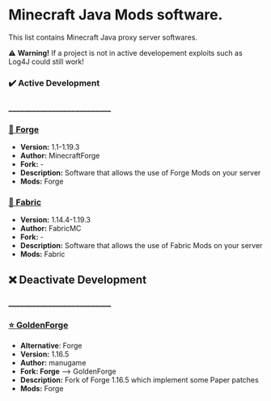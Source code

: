 # Minecraft Java Mods software.
This list contains Minecraft Java proxy server softwares.

⚠️ **Warning!** If a project is not in active developement exploits such as Log4J could still work!
### ✔️ Active Development
### __________________________
### [🔨 Forge](http://files.minecraftforge.net/)
- **Version:** 1.1-1.19.3
- **Author:** MinecraftForge
- **Fork:** -
- **Description:** Software that allows the use of Forge Mods on your server
- **Mods:** Forge

### [🧻 Fabric](https://fabricmc.net/)
- **Version:** 1.14.4-1.19.3
- **Author:** FabricMC
- **Fork:** -
- **Description:** Software that allows the use of Fabric Mods on your server
- **Mods:** Fabric

## ❌ Deactivate Development
### __________________________
### [⭐ GoldenForge](https://github.com/GoldenForge/GoldenForge)
- **Alternative**: Forge
- **Version:** 1.16.5
- **Author:** manugame
- **Fork: Forge** --> GoldenForge
- **Description:** Fork of Forge 1.16.5 which implement some Paper patches
- **Mods:** Forge

